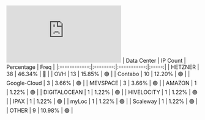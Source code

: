 ![Diagramm](https://github.com/obajay/StateSync-snapshots/blob/main/Projects/Rebus/1/README.md)
| Data Center | IP Count | Percentage | Freq |
|:------------:|:--------:|:-----------:|:-----:|
| HETZNER | 38 | 46.34% | 🔴 |
| OVH | 13 | 15.85% | 🟢 |
| Contabo | 10 | 12.20% | 🟢 |
| Google-Cloud | 3 | 3.66% | 🟢 |
| MEVSPACE | 3 | 3.66% | 🟢 |
| AMAZON | 1 | 1.22% | 🟢 |
| DIGITALOCEAN | 1 | 1.22% | 🟢 |
| HIVELOCITY | 1 | 1.22% | 🟢 |
| IPAX | 1 | 1.22% | 🟢 |
| myLoc | 1 | 1.22% | 🟢 |
| Scaleway | 1 | 1.22% | 🟢 |
| OTHER | 9 | 10.98% | 🟢 |